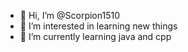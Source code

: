 - 👋 Hi, I’m @Scorpion1510
- 👀 I’m interested in learning new things
- 🌱 I’m currently learning java and cpp 

<!---
Scorpion1510/Scorpion1510 is a ✨ special ✨ repository because its `README.md` (this file) appears on your GitHub profile.
You can click the Preview link to take a look at your changes.
--->
